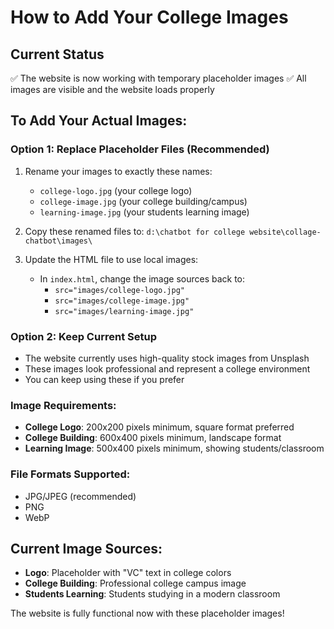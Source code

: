 # How to Add Your College Images

## Current Status
✅ The website is now working with temporary placeholder images
✅ All images are visible and the website loads properly

## To Add Your Actual Images:

### Option 1: Replace Placeholder Files (Recommended)
1. Rename your images to exactly these names:
   - `college-logo.jpg` (your college logo)
   - `college-image.jpg` (your college building/campus)
   - `learning-image.jpg` (your students learning image)

2. Copy these renamed files to: `d:\chatbot for college website\collage-chatbot\images\`

3. Update the HTML file to use local images:
   - In `index.html`, change the image sources back to:
     - `src="images/college-logo.jpg"`
     - `src="images/college-image.jpg"`
     - `src="images/learning-image.jpg"`

### Option 2: Keep Current Setup
- The website currently uses high-quality stock images from Unsplash
- These images look professional and represent a college environment
- You can keep using these if you prefer

### Image Requirements:
- **College Logo**: 200x200 pixels minimum, square format preferred
- **College Building**: 600x400 pixels minimum, landscape format
- **Learning Image**: 500x400 pixels minimum, showing students/classroom

### File Formats Supported:
- JPG/JPEG (recommended)
- PNG
- WebP

## Current Image Sources:
- **Logo**: Placeholder with "VC" text in college colors
- **College Building**: Professional college campus image
- **Students Learning**: Students studying in a modern classroom

The website is fully functional now with these placeholder images!
